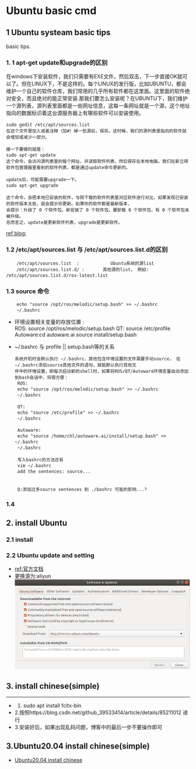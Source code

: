 # Ubuntu basic cmd

## 1 Ubuntu systeam basic tips

basic tips.
    
### 1. 1 apt-get update和upgrade的区别

在windows下安装软件，我们只需要有EXE文件，然后双击，下一步直接OK就可以了。但在LINUX下，不是这样的。每个LINUX的发行版，比如UBUNTU，都会维护一个自己的软件仓库，我们常用的几乎所有软件都在这里面。这里面的软件绝对安全，而且绝对的能正常安装.那我们要怎么安装呢？在UBUNTU下，我们维护一个源列表，源列表里面都是一些网址信息，这每一条网址就是一个源，这个地址指向的数据标识着这台源服务器上有哪些软件可以安装使用。
 ```
 sudo gedit /etc/apt/sources.list
 在这个文件里加入或者注释（加#）掉一些源后，保存。这时候，我们的源列表里指向的软件就会增加或减少一部分。
        
 接一下要做的就是：
 sudo apt-get update
 这个命令，会访问源列表里的每个网址，并读取软件列表，然后保存在本地电脑。我们在新立得软件包管理器里看到的软件列表，都是通过update命令更新的。
 
 update后，可能需要upgrade一下。
 sudo apt-get upgrade
        
 这个命令，会把本地已安装的软件，与刚下载的软件列表里对应软件进行对比，如果发现已安装的软件版本太低，就会提示你更新。如果你的软件都是最新版本，
 会提示：升级了 0 个软件包，新安装了 0 个软件包，要卸载 0 个软件包，有 0 个软件包未被升级。
 总而言之，update是更新软件列表，upgrade是更新软件。
```
[ref blog:](https://www.cnblogs.com/fenglongyu/p/8654991.html)

### 1.2  /etc/apt/sources.list  与   /etc/apt/sources.list.d的区别

        /etc/apt/sources.list  :            Ubuntu系统的源list
        /etc/apt/sources.list.d/ :       其他源的list， 例如:         /etc/apt/sources.list.d/ros-latest.list     
         
### 1.3 source 命令

        
        echo "source /opt/ros/melodic/setup.bash" >> ~/.bashrc
        ~/.bashrc
        
- 环境设置相关变量的存放位置 :<br>
        ROS: source /opt/ros/melodic/setup.bash
        QT: source /etc/profile
        Autoware:cd autoware.ai    source install/setup.bash
        
 - ~/.bashrc 与 profile || setup.bash等的关系<br>
 
       系统开机时会默认执行 ~/.bashrc，其他包含环境设置的文件需要手动source， 在~/.bashrc添加source其他文件的语句，就能默认执行其他文
       件中的环境设置，即每次启动新的shell时，如果将ROS/QT/Autoware环境变量自动添加到bash会话中，将很方便：
        ROS:
        echo "source /opt/ros/melodic/setup.bash" >> ~/.bashrc
        ~/.bashrc

        QT:
        echo "source /etc/profile" >> ~/.bashrc
        ~/.bashrc

        Autoware:
        echo "source /home/chl/autoware.ai/install/setup.bash" >> ~/.bashrc
        ~/.bashrc

        写入bashrc的方法还有
        vim ~/.bashrc
        add the sentences: source...


        Q:添加过多source sentences 到 ./bashrc 可能的影响...?

### 1.4

## 2. install Ubuntu

### 2.1 install

### 2.2 Ubuntu update and setting 

- [ref:官方文档](https://help.ubuntu.com/community/Repositories/Ubuntu)
- 更换源为:aliyun
![](https://github.com/honlinchen/Autoware_devel_record/blob/master/md_images/Screenshot%20from%202020-04-15%2021-00-10.png)

## 3. install chinese(simple)
---
- 1. sudo apt install fcitx-bin
- 2.按照https://blog.csdn.net/github_39533414/article/details/85211012 进行
- 3.安装好后，如果出现乱码问题，博客中的最后一步不要操作即可

## 3.Ubuntu20.04 install chinese(simple)
- [Ubuntu20.04 install chinese](https://blog.csdn.net/a805607966/article/details/105874756)

